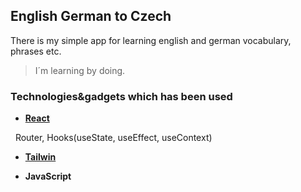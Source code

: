 
## English German to Czech

There is my simple app for learning english and german vocabulary, phrases etc.

>I´m learning by doing.

### Technologies&gadgets which has been used

 * **[React](https://reactjs.org/docs/getting-started.html "React docs")**
 <p>&nbsp Router, Hooks(useState, useEffect, useContext) </p>

 * **[Tailwin](https://tailwindcss.com/docs/installation "Tailwind docs")**

 * **JavaScript**
 
